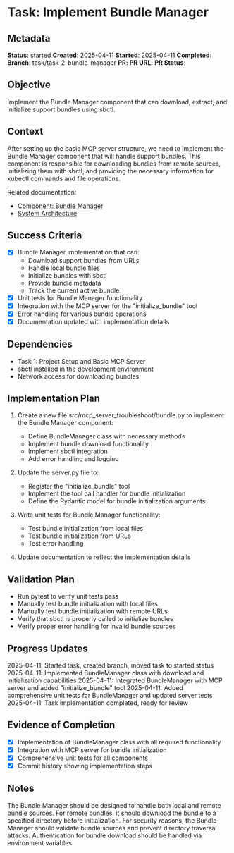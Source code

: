 # Task: Implement Bundle Manager

## Metadata
**Status**: started
**Created**: 2025-04-11
**Started**: 2025-04-11
**Completed**: 
**Branch**: task/task-2-bundle-manager
**PR**: 
**PR URL**: 
**PR Status**: 

## Objective
Implement the Bundle Manager component that can download, extract, and initialize support bundles using sbctl.

## Context
After setting up the basic MCP server structure, we need to implement the Bundle Manager component that will handle support bundles. This component is responsible for downloading bundles from remote sources, initializing them with sbctl, and providing the necessary information for kubectl commands and file operations.

Related documentation:
- [Component: Bundle Manager](/docs/components/bundle-manager.md)
- [System Architecture](/docs/architecture.md)

## Success Criteria
- [x] Bundle Manager implementation that can:
  - Download support bundles from URLs
  - Handle local bundle files
  - Initialize bundles with sbctl
  - Provide bundle metadata
  - Track the current active bundle
- [x] Unit tests for Bundle Manager functionality
- [x] Integration with the MCP server for the "initialize_bundle" tool
- [x] Error handling for various bundle operations
- [x] Documentation updated with implementation details

## Dependencies
- Task 1: Project Setup and Basic MCP Server
- sbctl installed in the development environment
- Network access for downloading bundles

## Implementation Plan

1. Create a new file src/mcp_server_troubleshoot/bundle.py to implement the Bundle Manager component:
   - Define BundleManager class with necessary methods
   - Implement bundle download functionality
   - Implement sbctl integration
   - Add error handling and logging

2. Update the server.py file to:
   - Register the "initialize_bundle" tool
   - Implement the tool call handler for bundle initialization
   - Define the Pydantic model for bundle initialization arguments

3. Write unit tests for Bundle Manager functionality:
   - Test bundle initialization from local files
   - Test bundle initialization from URLs
   - Test error handling

4. Update documentation to reflect the implementation details

## Validation Plan
- Run pytest to verify unit tests pass
- Manually test bundle initialization with local files
- Manually test bundle initialization with remote URLs
- Verify that sbctl is properly called to initialize bundles
- Verify proper error handling for invalid bundle sources

## Progress Updates
2025-04-11: Started task, created branch, moved task to started status
2025-04-11: Implemented BundleManager class with download and initialization capabilities
2025-04-11: Integrated BundleManager with MCP server and added "initialize_bundle" tool
2025-04-11: Added comprehensive unit tests for BundleManager and updated server tests
2025-04-11: Task implementation completed, ready for review

## Evidence of Completion
- [x] Implementation of BundleManager class with all required functionality
- [x] Integration with MCP server for bundle initialization
- [x] Comprehensive unit tests for all components
- [x] Commit history showing implementation steps

## Notes
The Bundle Manager should be designed to handle both local and remote bundle sources. For remote bundles, it should download the bundle to a specified directory before initialization. For security reasons, the Bundle Manager should validate bundle sources and prevent directory traversal attacks. Authentication for bundle download should be handled via environment variables.